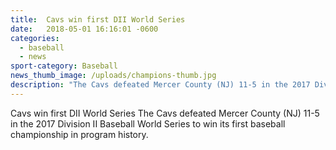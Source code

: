 ```yaml
---
title:  Cavs win first DII World Series
date:   2018-05-01 16:16:01 -0600
categories:
  - baseball
  - news
sport-category: Baseball
news_thumb_image: /uploads/champions-thumb.jpg
description: "The Cavs defeated Mercer County (NJ) 11-5 in the 2017 Division II Baseball World Series . . ."
---
```


Cavs win first DII World Series
​The Cavs defeated Mercer County (NJ) 11-5 in the 2017 Division II Baseball World Series to win its first baseball championship in program history.
